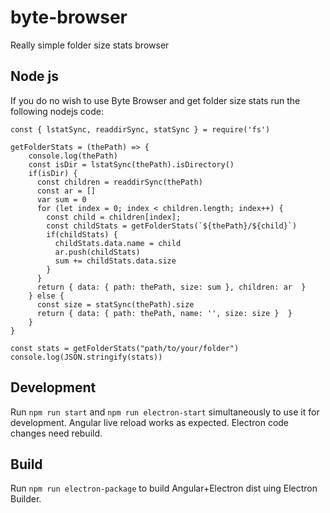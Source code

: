 # byte-browser

Really simple folder size stats browser

## Node js

If you do no wish to use Byte Browser and get folder size stats run the following nodejs code:
```
const { lstatSync, readdirSync, statSync } = require('fs')

getFolderStats = (thePath) => {
    console.log(thePath)
    const isDir = lstatSync(thePath).isDirectory()
    if(isDir) {
      const children = readdirSync(thePath)
      const ar = []
      var sum = 0
      for (let index = 0; index < children.length; index++) {
        const child = children[index];
        const childStats = getFolderStats(`${thePath}/${child}`)
        if(childStats) {
          childStats.data.name = child
          ar.push(childStats)
          sum += childStats.data.size
        } 
      }
      return { data: { path: thePath, size: sum }, children: ar  }
    } else {
      const size = statSync(thePath).size
      return { data: { path: thePath, name: '', size: size }  }
    }
}

const stats = getFolderStats("path/to/your/folder")
console.log(JSON.stringify(stats))
```

## Development

Run `npm run start` and `npm run electron-start` simultaneously to use it for development. Angular live reload works as expected. Electron code changes need rebuild.

## Build

Run `npm run electron-package` to build Angular+Electron dist uing Electron Builder.